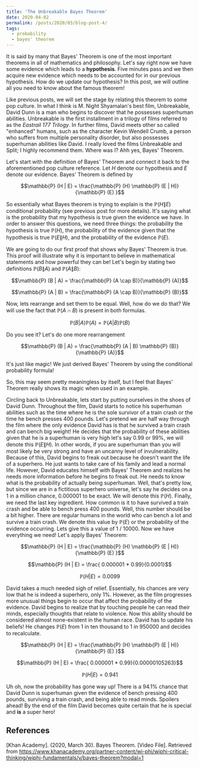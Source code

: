 ```yaml
---
title: 'The Unbreakable Bayes Theorem'
date: 2020-04-02
permalink: /posts/2020/03/blog-post-4/
tags:
  - probability
  - bayes' theorem
---
```


It is said by many that Bayes' Theorem is one of the most important theorems in all of mathematics and philosophy. Let's say right now we have some evidence which leads to a **hypothesis**. Five minutes pass and we then acquire new evidence which needs to be accounted for in our previous hypothesis. How do we update our hypothesis? In this post, we will outline all you need to know about the famous theorem!

Like previous posts, we will set the stage by relating this theorem to some pop culture. In what I think is M. Night Shyamalan's best film, Unbreakable, David Dunn is a man who begins to discover that he possesses superhuman abilities. Unbreakable is the first installment in a trilogy of films referred to as the *Eastrail 177 Trilogy*. In further films, David meets other so called "enhanced" humans, such as the character Kevin Wendell Crumb, a person who suffers from multiple personality disorder, but also possesses superhuman abilities like David. I really loved the films Unbreakable and Split; I highly recommend them. Where was I? Ahh yes, Bayes' Theorem.

Let's start with the definition of Bayes' Theorem and connect it back to the aforementioned pop culture reference. Let $H$ denote our hypothesis and $E$ denote our evidence. Bayes' Theorem is defined by

$$\mathbb{P} (H | E) = \frac{\mathbb{P} (H)  \mathbb{P} (E | H)}{\mathbb{P} (E) }$$

So essentially what Bayes theorem is trying to explain is the $\mathbb{P} (H \| E)$ conditional probability (see previous post for more details). It's saying what is the probability that my hypothesis is true given the evidence we have. In order to answer this questions, we need three things: the probability the hypothesis is true $\mathbb{P} (H)$, the probability of the evidence given that the hypothesis is true $\mathbb{P} (E \| H)$, and the probability of the evidence $\mathbb{P} (E)$.

We are going to do our first proof that shows why Bayes' Theorem is true. This proof will illustrate why it is important to believe in mathematical statements and how powerful they can be! Let's begin by stating two definitions $\mathbb{P} (B \| A)$ and $\mathbb{P} (A \| B)$:

$$\mathbb{P} (B | A) = \frac{\mathbb{P} (A \cap B)}{\mathbb{P} (A)}$$

$$\mathbb{P} (A | B) = \frac{\mathbb{P} (A \cap B)}{\mathbb{P} (B)}$$

Now, lets rearrange and set them to be equal. Well, how do we do that? We will use the fact that $\mathbb{P} (A \cap B)$ is present in both formulas.

$$\mathbb{P} (B | A) \mathbb{P} (A) = \mathbb{P} (A | B) \mathbb{P} (B)$$

Do you see it? Let's do one more rearrangement

$$\mathbb{P} (B | A) = \frac{\mathbb{P} (A | B) \mathbb{P} (B)}{\mathbb{P} (A)}$$

It's just like magic! We just derived Bayes' Theorem by using the conditional probability formula!

So, this may seem pretty meaningless by itself, but I feel that Bayes' Theorem really shows its magic when used in an example.

Circling back to Unbreakable, lets start by putting ourselves in the shoes of David Dunn. Throughout the film, David starts to notice his superhuman abilities such as the time where he is the sole survivor of a train crash or the time he bench presses 400 pounds. Let's pretend we are half way through the film where the only evidence David has is that he survived a train crash and can bench big weight! He decides that the probability of these abilities given that he is a superhuman is very high let's say $0.99$ or 99%, we will denote this $\mathbb{P} (E \| H)$. In other words, if you are superhuman than you will most likely be very strong and have an uncanny level of invulnerability. Because of this, David begins to freak out because he doesn't want the life of a superhero. He just wants to take care of his family and lead a normal life. However, David educates himself with Bayes' Theorem and realizes he needs more information before he begins to freak out. He needs to know what is the probability of actually being superhuman. Well, that's pretty low, but since we are in a fictitious superhero universe, let's say he decides on a 1 in a million chance, 0.000001 to be exact. We will denote this $\mathbb{P} (H)$. Finally, we need the last key ingredient. How common is it to have survived a train crash and be able to bench press 400 pounds. Well, this number should be a bit higher. There are regular humans in the world who can bench a lot and survive a train crash. We denote this value by $\mathbb{P} (E)$ or the probability of the evidence occurring. Lets give this a value of 1 / 10000. Now we have everything we need! Let's apply Bayes' Theorem:

$$\mathbb{P} (H | E) = \frac{\mathbb{P} (H)  \mathbb{P} (E | H)}{\mathbb{P} (E) }$$

$$\mathbb{P} (H | E) = \frac{ 0.000001 * 0.99}{0.0001}$$

$$\mathbb{P} (H | E) = 0.0099$$

David takes a much needed sigh of relief. Essentially, his chances are very low that he is indeed a superhero, only 1%. However, as the film progresses more unusual things begin to occur that affect the probability of the evidence. David begins to realize that by touching people he can read their minds, especially thoughts that relate to violence. Now this ability should be considered almost none-existent in the human race. David has to update his beliefs! He changes $\mathbb{P} (E)$ from 1 in ten thousand to 1 in 950000 and decides to recalculate. 

$$\mathbb{P} (H | E) = \frac{\mathbb{P} (H)  \mathbb{P} (E | H)}{\mathbb{P} (E) }$$

$$\mathbb{P} (H | E) = \frac{ 0.000001 * 0.99}{0.00000105263}$$

$$\mathbb{P} (H | E) = 0.941$$

Uh oh, now the probability has gone way up! There is a 94.1\% chance that David Dunn is superhuman given the evidence of bench pressing 400 pounds, surviving a train crash, and being able to read minds. Spoilers ahead! By the end of the film David becomes quite certain that he is special and **is** a super hero!

## References

[Khan Academy]. (2020, March 30). Bayes Theorem. [Video File]. Retrieved from https://www.khanacademy.org/partner-content/wi-phi/wiphi-critical-thinking/wiphi-fundamentals/v/bayes-theorem?modal=1
